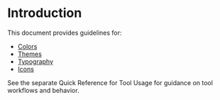 # **Introduction**

This document provides guidelines for:

- [Colors](colors.md)
- [Themes](themes.md)
- [Typography](typography.md)
- [Icons](icons.md)

See the separate Quick Reference for Tool Usage for guidance on tool workflows and behavior.